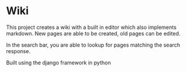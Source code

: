 # Wiki

This project creates a wiki with a built in editor which also implements markdown.
New pages are able to be created, old pages can be edited.

In the search bar, you are able to lookup for pages matching the search response.

Built using the django framework in python
